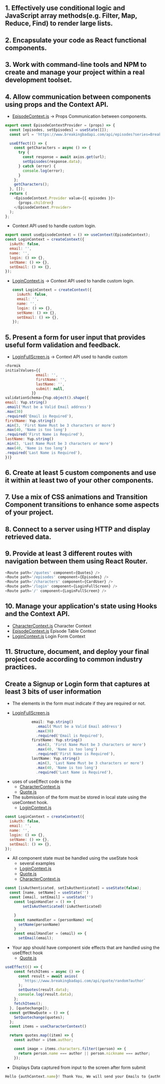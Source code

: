 ## 1. Effectively use conditional logic and JavaScript array methods(e.g. Filter, Map, Reduce, Find) to render large lists.

## 2. Encapsulate your code as React functional components.

## 3. Work with command-line tools and NPM to create and manage your project within a real development toolset.

## 4. Allow communication between components using props and the Context API.

- [EpisodeContext.js](/src/Components/EpisodeContext.js) -> Props Communication between components.

```javascript
export const EpisodeContextProvider = (props) => {
  const [episodes, setEpisodes] = useState([]);
  const url = 'https://www.breakingbadapi.com/api/episodes?series=Breaking+Bad';

  useEffect(() => {
    const getCharacters = async () => {
      try {
        const response = await axios.get(url);
        setEpisodes(response.data);
      } catch (error) {
        console.log(error);
      }
    };
    getCharacters();
  }, []);
  return (
    <EpisodeContext.Provider value={{ episodes }}>
      {props.children}
    </EpisodeContext.Provider>
  );
};
```

- Context API used to handle custom login.

```javascript
export const useEpisodeContext = () => useContext(EpisodeContext);
const LoginContext = createContext({
  isAuth: false,
  email: '',
  name: '',
  login: () => {},
  setName: () => {},
  setEmail: () => {},
});
```

- [LoginContext.js](/src/Components/LonginContext.js) -> Context API used to handle custom login.
  ```javascript
  const LoginContext = createContext({
    isAuth: false,
    email: '',
    name: '',
    login: () => {},
    setName: () => {},
    setEmail: () => {},
  });
  ```

## 5. Present a form for user input that provides useful form validation and feedback.

- [LoginFullScreen.js](/src/Components/LoginFullScreen.js) -> Context API used to handle custom

```javascript
<Formik
initialValues={{
              email: '',
              firstName: '',
              lastName: '',
              submit: null,
            }}
validationSchema={Yup.object().shape({
email: Yup.string()
.email('Must be a Valid Email address')
.max(30)
.required('Email is Required'),
firstName: Yup.string()
.min(3, 'First Name Must be 3 characters or more')
.max(40, 'Name is too long')
.required('First Name is Required'),
lastName: Yup.string()
.min(3, 'Last Name Must be 3 characters or more')
.max(40, 'Name is too long')
.required('Last Name is Required'),
})}
```

## 6. Create at least 5 custom components and use it within at least two of your other components.

## 7. Use a mix of CSS animations and Transition Component transitions to enhance some aspects of your project.

## 8. Connect to a server using HTTP and display retrieved data.

## 9. Provide at least 3 different routes with navigation between them using React Router.

```javascript
<Route path='/quotes' component={Quotes} />
<Route path='/episodes' component={Episodes} />
<Route path='/characters' component={CardUser} />
<Route path='/login' component={LoginFullScreen} />
<Route path='/' component={LoginFullScreen} />
```
## 10. Manage your application's state using Hooks and the Context API.
- [CharacterContext.js](/src/contexts/CharacterContext.js) Character Context
- [EpisodeContext.js](/src/contexts/EpisodeContext.js) Episode Table Context
- [LoginContext.js](/src/contexts/LoginContext.js) Login Form Context

## 11. Structure, document, and deploy your final project code according to common industry practices.

## Create a Signup or Login form that captures at least 3 bits of user information

- The elements in the form must indicate if they are required or not.

- [LoginFullScreen.js](/src/Components/LoginFullScreen.js)

```javascript
            email: Yup.string()
              .email('Must be a Valid Email address')
              .max(30)
              .required('Email is Required'),
            firstName: Yup.string()
              .min(3, 'First Name Must be 3 characters or more')
              .max(40, 'Name is too long')
              .required('First Name is Required'),
            lastName: Yup.string()
              .min(3, 'Last Name Must be 3 characters or more')
              .max(40, 'Name is too long')
              .required('Last Name is Required'),
```

- uses of useEffect code is the
  - [CharacterContext.js](/src/contexts/CharacterContext.js)
  - [Quote.js](/src/Components/Quote.js)
- The submission of the form must be stored in local state using the useContext hook.
  - [LoginContext.js](/src/contexts/LoginContext.js)

```javascript
const LoginContext = createContext({
  isAuth: false,
  email: '',
  name: '',
  login: () => {},
  setName: () => {},
  setEmail: () => {},
});
```

- All component state must be handled using the useState hook
  - several examples
  - [LoginContext.js](/src/contexts/LoginContext.js)
  - [Quote.js](/src/Components/Quote.js)
  - [CharacterContext.js](/src/contexts/CharacterContext.js)

```javascript
const [isAuthenticated, setIsAuthenticated] = useState(false);
  const [name, setName] = useState('')
  const [email, setEmail] = useState('')
    const loginHandler = () => {
        setIsAuthenticated(!isAuthenticated)

    }
    const nameHandler = (personName) =>{
      setName(personName)
    }
    const emailHandler = (email) => {
      setEmail(email);
```

- Your app should have component side effects that are handled using the useEffect hook
  - [Quote.js](/src/Components/Quote.js)

```javascript
useEffect(() => {
    const fetchItems = async () => {
      const result = await axios(
        `https://www.breakingbadapi.com/api/quote/random?author`
      );
      setQuotes(result.data);
      console.log(result.data);
    };
    fetchItems();
  }, [quotechange]);
  const getNewQuote = () => {
    SetQuotechange(quotes);
  };
  const items = useCharacterContext()

  return quotes.map((item) => {
    const author = item.author;

    const image = items.characters.filter((person) => {
      return person.name === author || person.nickname === author;
    });
```

- Displays Data captured from input to the screen after form submit

```javascript
Hello {authContext.name}! Thank You, We will send your Emails to {authContext.email}.
```
